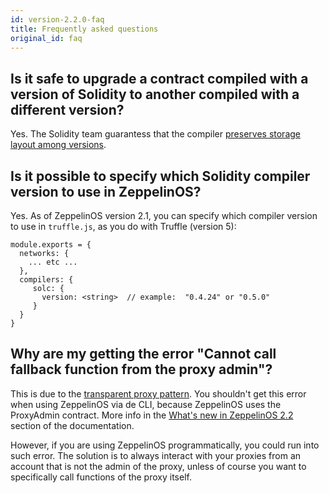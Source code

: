 ```yaml
---
id: version-2.2.0-faq
title: Frequently asked questions
original_id: faq
---
```


## Is it safe to upgrade a contract compiled with a version of Solidity to another compiled with a different version?

Yes. The Solidity team guarantess that the compiler [preserves storage layout among versions](https://twitter.com/ethchris/status/1073692785176444928).

## Is it possible to specify which Solidity compiler version to use in ZeppelinOS?

Yes. As of ZeppelinOS version 2.1, you can specify which compiler version to use in `truffle.js`, as you do with Truffle (version 5):

```
module.exports = {
  networks: {
    ... etc ...
  },
  compilers: {
     solc: {
       version: <string>  // example:  "0.4.24" or "0.5.0"
     }
  }
}
```

## Why are my getting the error "Cannot call fallback function from the proxy admin"?

This is due to the [transparent proxy pattern](https://docs.zeppelinos.org/docs/pattern.html#transparent-proxies-and-function-clashes). You shouldn't get this error when using ZeppelinOS via de CLI, because ZeppelinOS uses the ProxyAdmin contract. More info in the [What's new in ZeppelinOS 2.2](https://docs.zeppelinos.org/docs/new_2.2.html) section of the documentation.

However, if you are using ZeppelinOS programmatically, you could run into such error. The solution is to always interact with your proxies from an account that is not the admin of the proxy, unless of course you want to specifically call functions of the proxy itself.
